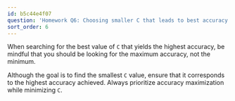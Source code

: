 ```yaml
---
id: b5c44e4f07
question: 'Homework Q6: Choosing smaller C that leads to best accuracy'
sort_order: 6
---
```


When searching for the best value of `C` that yields the highest accuracy, be mindful that you should be looking for the maximum accuracy, not the minimum.

Although the goal is to find the smallest `C` value, ensure that it corresponds to the highest accuracy achieved. Always prioritize accuracy maximization while minimizing `C`.